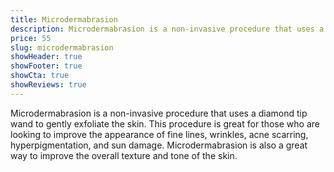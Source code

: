 ```yaml
---
title: Microdermabrasion
description: Microdermabrasion is a non-invasive procedure that uses a diamond tip wand to gently exfoliate the skin. This procedure is great for those who are looking to improve the appearance of fine lines, wrinkles, acne scarring, hyperpigmentation, and sun damage. Microdermabrasion is also a great way to improve the overall texture and tone of the skin.
price: 55
slug: microdermabrasion
showHeader: true
showFooter: true
showCta: true
showReviews: true
---
```


Microdermabrasion is a non-invasive procedure that uses a diamond tip wand to gently exfoliate the skin. This procedure is great for those who are looking to improve the appearance of fine lines, wrinkles, acne scarring, hyperpigmentation, and sun damage. Microdermabrasion is also a great way to improve the overall texture and tone of the skin.
